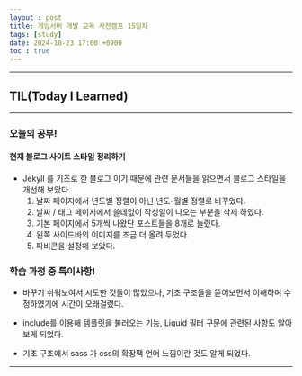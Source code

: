 ```yaml
---
layout : post
title: 게임서버 개발 교육 사전캠프 15일차
tags: [study]
date: 2024-10-23 17:00 +0900
toc : true
---
```


---

## TIL(Today I Learned)

---

### 오늘의 공부!

#### 현재 블로그 사이트 스타일 정리하기

- Jekyll 를 기초로 한 블로그 이기 때문에 관련 문서들을 읽으면서 블로그 스타일을 개선해 보았다.
    1. 날짜 페이지에서 년도별 정렬이 아닌 년도-월별 정렬로 바꾸었다.
    2. 날짜 / 태그 페이지에서 쓸데없이 작성일이 나오는 부분을 삭제 하였다.
    3. 기본 페이지에서 5개씩 나왔단 포스트들을 8개로 늘렸다.
    4. 왼쪽 사이드바의 이미지를 조금 더 올려 두었다.
    5. 파비콘을 설정해 보았다.

### 학습 과정 중 특이사항!

- 바꾸기 쉬워보여서 시도한 것들이 많았으나, 기초 구조들을 뜯어보면서 이해하며 수정하였기에 시간이 오래걸렸다.

- include를 이용해 템플릿을 불러오는 기능, Liquid 필터 구문에 관련된 사항도 알아 보게 되었다.

- 기초 구조에서 sass 가 css의 확장팩 언어 느낌이란 것도 알게 되었다.

---